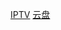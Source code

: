 [IPTV](https://live.yangjunyu.us.kg/player/?vurl=https://ali-m-l.cztv.com/channels/lantian/channel006/1080p.m3u8)
[云盘](http://zjykfy.ysepan.com)
